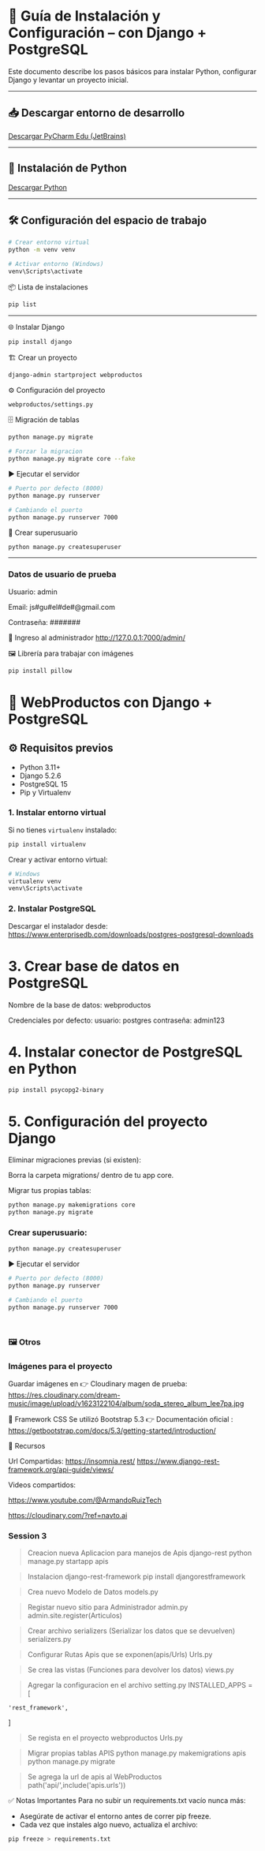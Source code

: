 # 🚀 Guía de Instalación y Configuración – con Django + PostgreSQL

Este documento describe los pasos básicos para instalar Python, configurar Django y levantar un proyecto inicial.

---

## 📥 Descargar entorno de desarrollo

[Descargar PyCharm Edu (JetBrains)](https://www.jetbrains.com/es-es/edu-products/download/download-thanks-pce.html)

---

## 🐍 Instalación de Python

[Descargar Python](https://www.python.org/)

---

## 🛠️ Configuración del espacio de trabajo

```bash
# Crear entorno virtual
python -m venv venv

# Activar entorno (Windows)
venv\Scripts\activate
```

📦 Lista de instalaciones

```bash
pip list
```

---

🌐 Instalar Django

```bash
pip install django
```

🏗️ Crear un proyecto

```bash
django-admin startproject webproductos
```

⚙️ Configuración del proyecto

```bash
webproductos/settings.py
```

🗄️ Migración de tablas

```bash
python manage.py migrate

# Forzar la migracion
python manage.py migrate core --fake
```

▶️ Ejecutar el servidor

```bash
# Puerto por defecto (8000)
python manage.py runserver

# Cambiando el puerto
python manage.py runserver 7000
```

👤 Crear superusuario

```bash
python manage.py createsuperuser
```

---

### Datos de usuario de prueba

Usuario: admin

Email: js#gu#el#de#@gmail.com

Contraseña: #######

🔑 Ingreso al administrador
http://127.0.0.1:7000/admin/

🖼️ Librería para trabajar con imágenes

```bash
pip install pillow
```

# 🛒 WebProductos con Django + PostgreSQL

## ⚙️ Requisitos previos

- Python 3.11+
- Django 5.2.6
- PostgreSQL 15
- Pip y Virtualenv

### 1. Instalar entorno virtual

Si no tienes `virtualenv` instalado:

```bash
pip install virtualenv
```

Crear y activar entorno virtual:

```bash
# Windows
virtualenv venv
venv\Scripts\activate
```

### 2. Instalar PostgreSQL

Descargar el instalador desde: https://www.enterprisedb.com/downloads/postgres-postgresql-downloads

# 3. Crear base de datos en PostgreSQL

Nombre de la base de datos: webproductos

Credenciales por defecto:
usuario: postgres
contraseña: admin123

# 4. Instalar conector de PostgreSQL en Python

```bash
pip install psycopg2-binary
```

# 5. Configuración del proyecto Django

Eliminar migraciones previas (si existen):

Borra la carpeta migrations/ dentro de tu app core.

Migrar tus propias tablas:

```bash
python manage.py makemigrations core
python manage.py migrate
```

### Crear superusuario:

```bash
python manage.py createsuperuser
```

▶️ Ejecutar el servidor

```bash
# Puerto por defecto (8000)
python manage.py runserver

# Cambiando el puerto
python manage.py runserver 7000




```

### 🖼️ Otros

### Imágenes para el proyecto

Guardar imágenes en 👉 Cloudinary
magen de prueba: https://res.cloudinary.com/dream-music/image/upload/v1623122104/album/soda_stereo_album_lee7pa.jpg

🎨 Framework CSS
Se utilizó Bootstrap 5.3
👉 Documentación oficial : https://getbootstrap.com/docs/5.3/getting-started/introduction/

📂 Recursos

Url Compartidas:
https://insomnia.rest/
https://www.django-rest-framework.org/api-guide/views/

Videos compartidos:

https://www.youtube.com/@ArmandoRuizTech

https://cloudinary.com/?ref=navto.ai

### Session 3

> Creacion nueva Aplicacion para manejos de Apis django-rest
> python manage.py startapp apis

> Instalacion django-rest-framework
> pip install djangorestframework

> Crea nuevo Modelo de Datos
> models.py

> Registar nuevo sitio para Administrador
> admin.py
> admin.site.register(Articulos)

> Crear archivo serializers (Serializar los datos que se devuelven)
> serializers.py

> Configurar Rutas Apis que se exponen(apis/Urls)
> Urls.py

> Se crea las vistas (Funciones para devolver los datos)
> views.py

> Agregar la configuracion en el archivo setting.py
> INSTALLED_APPS = [

    'rest_framework',

]

> Se regista en el proyecto webproductos
> Urls.py

> Migrar propias tablas APIS
> python manage.py makemigrations apis
> python manage.py migrate

> Se agrega la url de apis al WebProductos
> path('api/',include('apis.urls'))

✅ Notas Importantes
Para no subir un requirements.txt vacío nunca más:

- Asegúrate de activar el entorno antes de correr pip freeze.
- Cada vez que instales algo nuevo, actualiza el archivo:

```bash
pip freeze > requirements.txt
```
